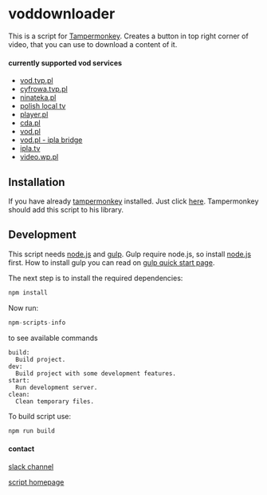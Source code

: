# voddownloader

This is a script for [Tampermonkey](https://tampermonkey.net/index.php ). 
Creates a button in top right corner of video, that you can use to download a content of it.

#### currently supported vod services
- [vod.tvp.pl](https://vod.tvp.pl/)
- [cyfrowa.tvp.pl](https://cyfrowa.tvp.pl)
- [ninateka.pl](http://ninateka.pl)
- [polish local tv](https://regiony.tvp.pl/)
- [player.pl](https://player.pl/)
- [cda.pl](https://www.cda.pl)
- [vod.pl](https://vod.pl/)
- [vod.pl - ipla bridge](https://vod.pl/cyfrowy-polsat-iplatv)
- [ipla.tv](https://www.ipla.tv)
- [video.wp.pl](https://video.wp.pl)

## Installation

If you have already [tampermonkey](https://tampermonkey.net/index.php ) installed. Just click [here](https://github.com/zacny/voddownloader/raw/master/dist/voddownloader.user.js). Tampermonkey should add this script to his library.

## Development

This script needs [node.js](https://nodejs.org/en/) and [gulp](https://gulpjs.com/).
Gulp require node.js, so install [node.js](https://nodejs.org/en/download/) first.
How to install gulp you can read on [gulp quick start page](https://gulpjs.com/docs/en/getting-started/quick-start).

The next step is to install the required dependencies:
```javascript
npm install
```
Now run:
```javascript
npm-scripts-info
```
to see available commands
```raw
build:
  Build project.
dev:
  Build project with some development features.
start:
  Run development server.
clean:
  Clean temporary files.
```
To build script use:
```javascript
npm run build
```

#### contact

[slack channel](https://zacny.slack.com/messages/CEJJWS6HK)

[script homepage](https://greasyfork.org/pl/scripts/6049-skrypt-umo%C5%BCliwiaj%C4%85cy-pobieranie-materia%C5%82%C3%B3w-ze-znanych-serwis%C3%B3w-vod/feedback)
